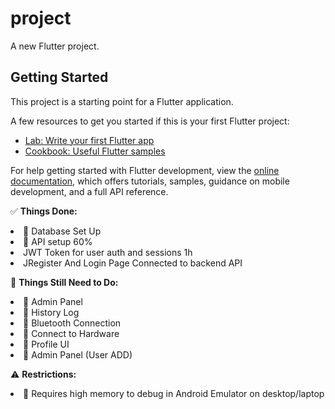 # project

A new Flutter project.

## Getting Started

This project is a starting point for a Flutter application.

A few resources to get you started if this is your first Flutter project:

- [Lab: Write your first Flutter app](https://docs.flutter.dev/get-started/codelab)
- [Cookbook: Useful Flutter samples](https://docs.flutter.dev/cookbook)

For help getting started with Flutter development, view the
[online documentation](https://docs.flutter.dev/), which offers tutorials,
samples, guidance on mobile development, and a full API reference.


✅ **Things Done:**  
<li>📌 Database Set Up</li>  
<li>📌 API setup 60%</li>  
<li> JWT Token for user auth and sessions 1h</li>
<li> JRegister And Login Page Connected to backend API </li>



🚧 **Things Still Need to Do:** 
<li>📌 Admin Panel</li>  
<li>📌 History Log</li>  
<li>📌 Bluetooth Connection</li>  
<li>📌 Connect to Hardware</li>  
<li>📌 Profile UI</li>  
<li>📌 Admin Panel (User ADD)</li>  



⚠️ **Restrictions:**  
<li>📌 Requires high memory to debug in Android Emulator on desktop/laptop</li>  
